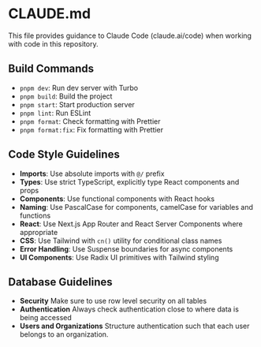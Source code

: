 # CLAUDE.md

This file provides guidance to Claude Code (claude.ai/code) when working with code in this repository.

## Build Commands
- `pnpm dev`: Run dev server with Turbo
- `pnpm build`: Build the project
- `pnpm start`: Start production server
- `pnpm lint`: Run ESLint
- `pnpm format`: Check formatting with Prettier
- `pnpm format:fix`: Fix formatting with Prettier

## Code Style Guidelines
- **Imports**: Use absolute imports with `@/` prefix
- **Types**: Use strict TypeScript, explicitly type React components and props
- **Components**: Use functional components with React hooks
- **Naming**: Use PascalCase for components, camelCase for variables and functions
- **React**: Use Next.js App Router and React Server Components where appropriate
- **CSS**: Use Tailwind with `cn()` utility for conditional class names
- **Error Handling**: Use Suspense boundaries for async components
- **UI Components**: Use Radix UI primitives with Tailwind styling

## Database Guidelines
- **Security** Make sure to use row level security on all tables
- **Authentication** Always check authentication close to where data is being accessed
- **Users and Organizations** Structure authentication such that each user belongs to an organization.
